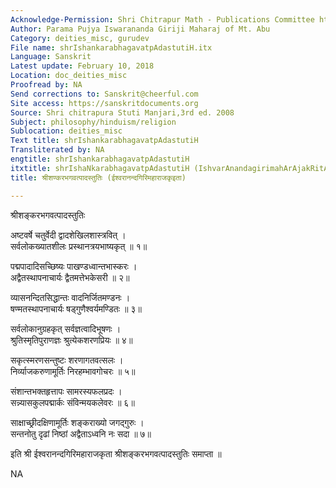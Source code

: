 ```yaml
---
Acknowledge-Permission: Shri Chitrapur Math - Publications Committee https://chitrapurmath.net/
Author: Parama Pujya Iswarananda Giriji Maharaj of Mt. Abu
Category: deities_misc, gurudev
File name: shrIshankarabhagavatpAdastutiH.itx
Language: Sanskrit
Latest update: February 10, 2018
Location: doc_deities_misc
Proofread by: NA
Send corrections to: Sanskrit@cheerful.com
Site access: https://sanskritdocuments.org
Source: Shri chitrapura Stuti Manjari,3rd ed. 2008
Subject: philosophy/hinduism/religion
Sublocation: deities_misc
Text title: shrIshankarabhagavatpAdastutiH
Transliterated by: NA
engtitle: shrIshankarabhagavatpAdastutiH
itxtitle: shrIshaNkarabhagavatpAdastutiH (IshvarAnandagirimahArAjakRitA)
title: श्रीशण्करभगवत्पादस्तुतिः (ईश्वरानन्दगिरिमहाराजकृइता)

---
```

  
 श्रीशङ्करभगवत्पादस्तुतिः   
  
अष्टवर्षे चतुर्वेदी द्वादशेखिलशास्त्रवित् ।  
सर्वलोकख्यातशीलः प्रस्थानत्रयभाष्यकृत् ॥ १॥  
  
पद्मपादादिसच्छिष्यः पाखण्डध्वान्तभास्करः ।  
अद्वैतस्थापनाचार्यः द्वैतमत्तेभकेसरी ॥ २॥  
  
व्यासनन्दितसिद्धान्तः वादनिर्जितमण्डनः ।  
षण्मतस्थापनाचार्यः षड्गुणैश्वर्यमण्डितः ॥ ३॥  
  
सर्वलोकानुग्रहकृत् सर्वज्ञत्वादिभूषणः ।  
श्रुतिस्मृतिपुराणज्ञः श्रुत्येकशरणप्रियः ॥ ४॥  
  
सकृत्स्मरणसन्तुष्टः शरणागतवत्सलः ।  
निर्व्याजकरुणामूर्तिः निरहम्भावगोचरः ॥ ५॥  
  
संशान्तभक्तहृत्तापः सामरस्यफलप्रदः ।  
सन्न्यासकुलपद्मार्कः संविन्मयकलेवरः ॥ ६॥  
  
साक्षाच्छ्रीदक्षिणामूर्तिः शङ्कराख्यो जगद्गुरुः ।  
सन्तनोतु दृढां निष्ठां अद्वैताऽध्वनि नः सदा ॥ ७॥  
  
इति श्री ईश्वरानन्दगिरिमहाराजकृता श्रीशङ्करभगवत्पादस्तुतिः समाप्ता ॥  
  
  
NA  
  
